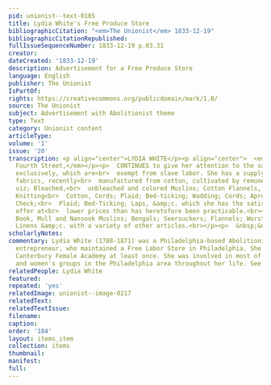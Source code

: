 ```yaml
---
pid: unionist--text-0185
title: Lydia White's Free Produce Store
bibliographicCitation: "<em>The Unionist</em> 1833-12-19"
bibliographicCitationRepublished: 
fullIssueSequenceNumber: 1833-12-19 p.03.31
creator: 
dateCreated: '1833-12-19'
description: Advertisement for a Free Produce Store
language: English
publisher: The Unionist
IsPartOf: 
rights: https://creativecommons.org/publicdomain/mark/1.0/
source: The Unionist
subject: Advertisement with Abolitionist theme
type: Text
category: Unionist content
articleType: 
volume: '1'
issue: '20'
transcription: <p align="center">LYDIA WHITE</p><p align="center">  <em>No.</em>  42,<br>  <em>North
  Fourth Street,</em></p><p>  CONTINUES to give her attention to the sale of goods
  exclusively, which are<br>  exempt from slave labor. She has a supply of domestic
  fabrics, recently<br>  manufactured from cotton, cultivated by remunerated labor,
  viz; Bleached,<br>  unbleached and colored Muslins; Cotton Flannels, Table Diaper;
  Knitting<br>  Cotton, Cords; Plaid; Bed-ticking; Wadding; Cords; Apron and Furniture
  Check;<br>  Plaid; Bed-Ticking; Laps, &amp;c. which she has the satisfaction to
  offer at<br>  lower prices than has heretofore been practicable.<br></p><p>ALSO,</p><p>  India
  Book, Mull and Nansook Muslins; Bengals; Seersuckers; Flannels; Worsted;<br>  Irish
  Linens &amp;c. with a variety of other articles.<br></p><p>  &nbsp;&nbsp;&nbsp;&nbsp;&nbsp;&nbsp;&nbsp;&nbsp;&nbsp;&nbsp;&nbsp;<br>  Philadelphia,<br>  1833.&nbsp;&nbsp;&nbsp;&nbsp;&nbsp;&nbsp;&nbsp;&nbsp;&nbsp;&nbsp;&nbsp;&nbsp;&nbsp;&nbsp;&nbsp;&nbsp;&nbsp;&nbsp;&nbsp;&nbsp;&nbsp;&nbsp;&nbsp;&nbsp;&nbsp;&nbsp;&nbsp;&nbsp;&nbsp;&nbsp;&nbsp;&nbsp;&nbsp;&nbsp;&nbsp;&nbsp;&nbsp;&nbsp;&nbsp;&nbsp;&nbsp;&nbsp;&nbsp;&nbsp;&nbsp;&nbsp;&nbsp;&nbsp;&nbsp;&nbsp;&nbsp;&nbsp;<br>  14<br></p>
scholarlyNotes: 
commentary: Lydia White (1788-1871) was a Philadelphia-based Abolitionist and female
  entrepreneur, who maintained a Free Labor Store in Philadelphia. She visited the
  Canterbury Female Academy at least once. She was involved in most of the major Abolitionist
  and women's groups in the Philadelphia area throughout her life. See http://civilwarquilts.blogspot.com/2022/07/lydia-white-her-free-produce-store.html
relatedPeople: Lydia White
featured: 
repeated: 'yes'
relatedImage: unionist--image-0217
relatedText: 
relatedTextIssue: 
filename: 
caption: 
order: '184'
layout: items_item
collection: items
thumbnail: 
manifest: 
full: 
---
```

